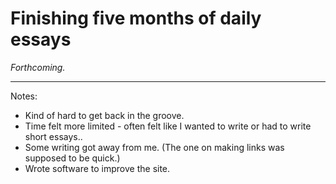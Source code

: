 Finishing five months of daily essays
=====================================

*Forthcoming.*

---

Notes:

* Kind of hard to get back in the groove.
* Time felt more limited - often felt like I wanted to write or had to
  write short essays..
* Some writing got away from me.  (The one on making links was supposed
  to be quick.)
* Wrote software to improve the site.
